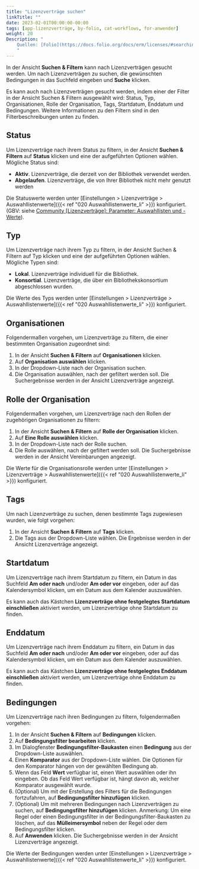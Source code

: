 ```yaml
---
title: "Lizenzverträge suchen"
linkTitle: ""
date: 2023-02-01T00:00:00-00:00
tags: [app-lizenzverträge, by-folio, cat-workflows, for-anwender]
weight: 20
Description: "
    Quellen: [Folio](https://docs.folio.org/docs/erm/licenses/#searching-for-licenses) <!-- & [GBV](https://info.gebev.de/pages/viewpage.action?pageId=846266393) -->
    "
---
```


In der Ansicht **Suchen & Filtern** kann nach Lizenzverträgen gesucht werden. Um nach Lizenzverträgen zu suchen, die gewünschten Bedingungen in das Suchfeld eingeben und **Suche** klicken.

Es kann auch nach Lizenzverträgen gesucht werden, indem einer der Filter in der Ansicht Suchen & Filtern ausgewählt wird: Status, Typ, Organisationen, Rolle der Organisation, Tags, Startdatum, Enddatum und Bedingungen. Weitere Informationen zu den Filtern sind in den Filterbeschreibungen unten zu finden.

## Status

Um Lizenzverträge nach ihrem Status zu filtern, in der Ansicht **Suchen & Filtern** auf **Status** klicken und eine der aufgeführten Optionen wählen. Mögliche Status sind:

* **Aktiv**. Lizenzverträge, die derzeit von der Bibliothek verwendet werden.
* **Abgelaufen**. Lizenzverträge, die von Ihrer Bibliothek nicht mehr genutzt werden

Die Statuswerte werden unter [Einstellungen > Lizenzverträge > Auswahllistenwerte]({{< ref "020 Auswahllistenwerte_li" >}}) konfiguriert.
(GBV: siehe [Community \[Lizenzverträge\]: Parameter: Auswahllisten und -Werte](https://info.gbv.de/pages/viewpage.action?pageId=668106767)).

## Typ

Um Lizenzverträge nach ihrem Typ zu filtern, in der Ansicht Suchen & Filtern auf Typ klicken und eine der aufgeführten Optionen wählen. Mögliche Typen sind:

* **Lokal**. Lizenzverträge individuell für die Bibliothek.
* **Konsortial**. Lizenzverträge, die über ein Bibliothekskonsortium abgeschlossen wurden.

Die Werte des Typs werden unter [Einstellungen > Lizenzverträge > Auswahllistenwerte]({{< ref "020 Auswahllistenwerte_li" >}}) konfiguriert.

## Organisationen

Folgendermaßen vorgehen, um Lizenzverträge zu filtern, die einer bestimmten Organisation zugeordnet sind:

1.  In der Ansicht **Suchen & Filtern** auf **Organisationen** klicken.
2.  Auf **Organisation auswählen** klicken.
3.  In der Dropdown-Liste nach der Organisation suchen.
4.  Die Organisation auswählen, nach der gefiltert werden soll. Die Suchergebnisse werden in der Ansicht Lizenzverträge angezeigt.

## Rolle der Organisation

Folgendermaßen vorgehen, um Lizenzverträge nach den Rollen der zugehörigen Organisationen zu filtern:

1.  In der Ansicht **Suchen & Filtern** auf **Rolle der Organisation** klicken.
2.  Auf **Eine Rolle auswählen** klicken.
3.  In der Dropdown-Liste nach der Rolle suchen.
4.  Die Rolle auswählen, nach der gefiltert werden soll. Die Suchergebnisse werden in der Ansicht Vereinbarungen angezeigt.

Die Werte für die Organisationsrolle werden unter [Einstellungen > Lizenzverträge > Auswahllistenwerte]({{< ref "020 Auswahllistenwerte_li" >}}) konfiguriert.

## Tags

Um nach Lizenzverträge zu suchen, denen bestimmte Tags zugewiesen wurden, wie folgt vorgehen:

1.  In der Ansicht **Suchen & Filtern** auf **Tags** klicken.
2.  Die Tags aus der Dropdown-Liste wählen. Die Ergebnisse werden in der Ansicht Lizenzverträge angezeigt.

## Startdatum

Um Lizenzverträge nach ihrem Startdatum zu filtern, ein Datum in das Suchfeld **Am oder nach** und/oder **Am oder vor** eingeben, oder auf das Kalendersymbol klicken, um ein Datum aus dem Kalender auszuwählen.

Es kann auch das Kästchen **Lizenzverträge ohne festgelegtes Startdatum einschließen** aktiviert werden, um Lizenzverträge ohne Startdatum zu finden.

## Enddatum

Um Lizenzverträge nach ihrem Enddatum zu filtern, ein Datum in das Suchfeld **Am oder nach** und/oder **Am oder vor** eingeben, oder auf das Kalendersymbol klicken, um ein Datum aus dem Kalender auszuwählen.

Es kann auch das Kästchen **Lizenzverträge ohne festgelegtes Enddatum einschließen** aktiviert werden, um Lizenzverträge ohne Enddatum zu finden.

## Bedingungen

Um Lizenzverträge nach ihren Bedingungen zu filtern, folgendermaßen vorgehen:

1.  In der Ansicht **Suchen & Filtern** auf **Bedingungen** klicken.
2.  Auf **Bedingungsfilter bearbeiten** klicken.
3.  Im Dialogfenster **Bedingungsfilter-Baukasten** einen **Bedingung** aus der Dropdown-Liste auswählen.
4.  Einen **Komparator** aus der Dropdown-Liste wählen. Die Optionen für den Komparator hängen von der gewählten Bedingung ab.
5.  Wenn das Feld **Wert** verfügbar ist, einen Wert auswählen oder ihn eingeben. Ob das Feld Wert verfügbar ist, hängt davon ab, welcher Komparator ausgewählt wurde.
6.  (Optional) Um mit der Erstellung des Filters für die Bedingungen fortzufahren, auf **Bedingungsfilter hinzufügen** klicken.
7.  (Optional) Um mit mehreren Bedingungen nach Lizenzverträgen zu suchen, auf **Bedingungsfilter hinzufügen** klicken. Anmerkung: Um eine Regel oder einen Bedingungsfilter in der Bedingungsfilter-Baukasten zu löschen, auf das **Mülleimersymbol** neben der Regel oder dem Bedingungsfilter klicken.
8.  Auf **Anwenden** klicken. Die Suchergebnisse werden in der Ansicht Lizenzverträge angezeigt.

Die Werte der Bedingungen werden unter [Einstellungen > Lizenzverträge > Auswahllistenwerte]({{< ref "020 Auswahllistenwerte_li" >}}) konfiguriert.
